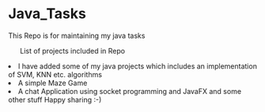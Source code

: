 # Java_Tasks
This Repo is for maintaining my java tasks 
<ul>List of projects included in Repo
</ul>
<li>I have added some of my java projects which includes an implementation of SVM, KNN etc. algorithms </li>
<li>A simple Maze Game</li>
<li>A chat Application using socket programming and JavaFX and some other stuff Happy sharing :-)</li>
